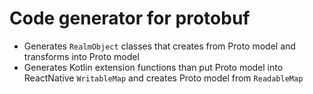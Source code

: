 # Code generator for protobuf

* Generates `RealmObject` classes that creates from Proto model and transforms into Proto model
* Generates Kotlin extension functions than put Proto model into ReactNative `WritableMap` and creates Proto model from `ReadableMap` 